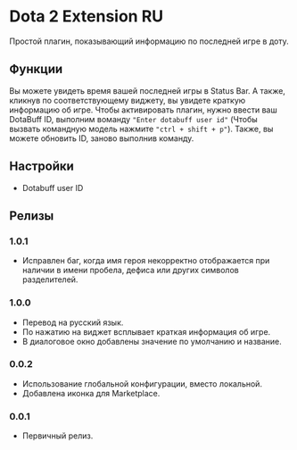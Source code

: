 # Dota 2 Extension RU

Простой плагин, показывающий информацию по последней игре в доту.

## Функции

Вы можете увидеть время вашей последней игры в Status Bar. А также, кликнув по соответствующему виджету, вы увидете краткую информацию об игре. Чтобы активировать плагин, нужно ввести ваш DotaBuff ID, выполним воманду `"Enter dotabuff user id"` (Чтобы вызвать командную модель нажмите `"ctrl + shift + p"`). Также, вы можете обновить ID, заново выполнив команду.

## Настройки

* Dotabuff user ID

## Релизы

### 1.0.1

* Исправлен баг, когда имя героя некорректно отображается при наличии в имени пробела, дефиса или других символов разделителей.

### 1.0.0

* Перевод на русский язык.
* По нажатию на виджет всплывает краткая информация об игре.
* В диалоговое окно добавлены значение по умолчанию и название.

### 0.0.2

* Использование глобальной конфигурации, вместо локальной.
* Добавлена иконка для Marketplace.

### 0.0.1

* Первичный релиз.
